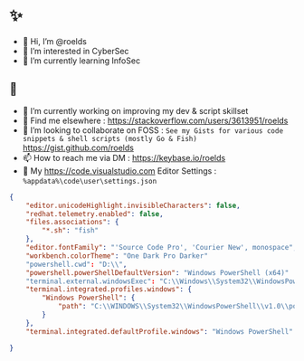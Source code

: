 # ✨
- 👋 Hi, I’m @roelds
- 👀 I’m interested in CyberSec
- 🌱 I’m currently learning InfoSec
## 🤔
- 🔭 I’m currently working on improving my dev & script skillset
- 💬 Find me elsewhere : 
https://stackoverflow.com/users/3613951/roelds
- 💞️ I’m looking to collaborate on FOSS : 
```See my Gists for various code snippets & shell scripts (mostly Go & Fish)```
https://gist.github.com/roelds
- 📫 How to reach me via DM : https://keybase.io/roelds
- 🎨 My https://code.visualstudio.com Editor Settings : 
```%appdata%\code\user\settings.json```
```json
{
    "editor.unicodeHighlight.invisibleCharacters": false,
    "redhat.telemetry.enabled": false,
    "files.associations": {
        "*.sh": "fish"
    },
    "editor.fontFamily": "'Source Code Pro', 'Courier New', monospace",
    "workbench.colorTheme": "One Dark Pro Darker"
    "powershell.cwd": "D:\\",
    "powershell.powerShellDefaultVersion": "Windows PowerShell (x64)"
    "terminal.external.windowsExec": "C:\\Windows\\System32\\WindowsPowerShell\\v1.0\\powershell.exe",
    "terminal.integrated.profiles.windows": {
        "Windows PowerShell": {
            "path": "C:\\WINDOWS\\System32\\WindowsPowerShell\\v1.0\\powershell.exe"
        }
    },
    "terminal.integrated.defaultProfile.windows": "Windows PowerShell"

}
```

<!---
roelds/roelds is a ✨ special ✨ repository because its `README.md` (this file) appears on your GitHub profile.
You can click the Preview link to take a look at your changes.
--->
